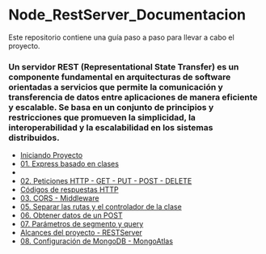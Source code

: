 # Node_RestServer_Documentacion
Este repositorio contiene una guía paso a paso para llevar a cabo el proyecto.
### Un servidor REST (Representational State Transfer) es un componente fundamental en arquitecturas de software orientadas a servicios que permite la comunicación y transferencia de datos entre aplicaciones de manera eficiente y escalable. Se basa en un conjunto de principios y restricciones que promueven la simplicidad, la interoperabilidad y la escalabilidad en los sistemas distribuidos.

+ [Iniciando Proyecto](https://github.com/KIRIL13POK/Node_RestServer_Documentacion/blob/main/pasoPorPaso/iniciandoProyecto.md)
+ [01. Express basado en clases](https://github.com/KIRIL13POK/Node_RestServer_Documentacion/blob/main/pasoPorPaso/01_express_basado%20_en_clases.md)
+ 
+ [02. Peticiones HTTP - GET - PUT - POST - DELETE](https://github.com/KIRIL13POK/Node_RestServer_Documentacion/blob/main/pasoPorPaso/iniciandoProyecto.md)
+ [Códigos de respuestas HTTP](https://github.com/KIRIL13POK/Node_RestServer_Documentacion/blob/main/pasoPorPaso/iniciandoProyecto.md)
+ [03. CORS - Middleware](https://github.com/KIRIL13POK/Node_RestServer_Documentacion/blob/main/pasoPorPaso/03_CORS_Middleware.md)
+ [05. Separar las rutas y el controlador de la clase](https://github.com/KIRIL13POK/Node_RestServer_Documentacion/blob/main/pasoPorPaso/04_separar_las_rutas_y_controlador.md)
+ [06. Obtener datos de un POST](https://github.com/KIRIL13POK/Node_RestServer_Documentacion/blob/main/pasoPorPaso/05_Obtener_datos_de_un_POST.md)
+ [07. Parámetros de segmento y query](https://github.com/KIRIL13POK/Node_RestServer_Documentacion/blob/main/pasoPorPaso/06_%20Parametros_de_segmentoYquery.md)
+ [ Alcances del proyecto - RESTServer](https://github.com/KIRIL13POK/Node_RestServer_Documentacion/blob/main/pasoPorPaso/Alcances_del_proyecto%20_RESTServer.md)
+ [08. Configuración de MongoDB - MongoAtlas](https://github.com/KIRIL13POK/Node_RestServer_Documentacion/blob/main/pasoPorPaso/08_%20Configuraci%C3%B3n_MongoDB%20_MongoAtlas.md)










